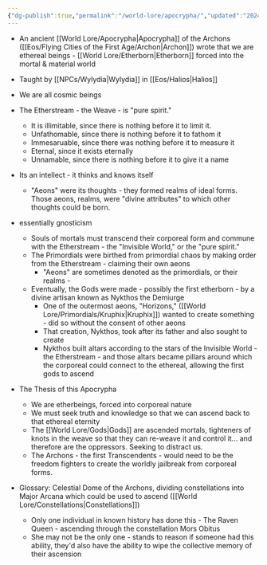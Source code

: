```yaml
---
{"dg-publish":true,"permalink":"/world-lore/apocrypha/","updated":"2024-12-23T12:52:40.749-05:00"}
---
```


- An ancient [[World Lore/Apocrypha\|Apocrypha]] of the Archons ([[Eos/Flying Cities of the First Age/Archon\|Archon]]) wrote that we are ethereal beings - [[World Lore/Etherborn\|Etherborn]] forced into the mortal & material world
- Taught by [[NPCs/Wylydia\|Wylydia]] in [[Eos/Halios\|Halios]]

- We are all cosmic beings
- The Etherstream - the Weave - is "pure spirit."
	- It is illimitable, since there is nothing before it to limit it. 
	- Unfathomable, since there is nothing before it to fathom it
	- Immesaruable, since there was nothing before it to measure it
	- Eternal, since it exists eternally
	- Unnamable, since there is nothing before it to give it a name
- Its an intellect - it thinks and knows itself
	- "Aeons" were its thoughts - they formed realms of ideal forms. Those aeons, realms, were "divine attributes" to which other thoughts could be born.
- essentially gnosticism 
	- Souls of mortals must transcend their corporeal form and commune with the Etherstream - the "Invisible World," or the "pure spirit."
	- The Primordials were birthed from primordial chaos by making order from the Etherstream - claiming their own aeons
		- "Aeons" are sometimes denoted as the primordials, or their realms -
	- Eventually, the Gods were made - possibly the first etherborn - by a divine artisan known as Nykthos the Demiurge
		- One of the outermost aeons, "Horizons," ([[World Lore/Primordials/Kruphix\|Kruphix]]) wanted to create something - did so without the consent of other aeons
		- That creation, Nykthos, took after its father and also sought to create
		- Nykthos built altars according to the stars of the Invisible World - the Etherstream - and those altars became pillars around which the corporeal could connect to the ethereal, allowing the first gods to ascend 
- The Thesis of this Apocrypha
	- We are etherbeings, forced into corporeal nature 
	- We must seek truth and knowledge so that we can ascend back to that ethereal eternity 
	- The [[World Lore/Gods\|Gods]] are ascended mortals, tighteners of knots in the weave so that they can re-weave it and control it... and therefore are the oppressors. Seeking to distract us. 
	- The Archons - the first Transcendents - would need to be the freedom fighters to create the worldly jailbreak from corporeal forms. 
- Glossary: Celestial Dome of the Archons, dividing constellations into Major Arcana which could be used to ascend ([[World Lore/Constellations\|Constellations]])
	- Only one individual in known history has done this - The Raven Queen - ascending through the constellation Mors Obitus
	- She may not be the only one - stands to reason if someone had this ability, they'd also have the ability to wipe the collective memory of their ascension 